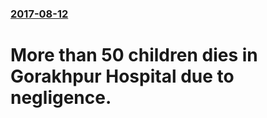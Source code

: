 ### [2017-08-12](/news/2017/08/12/index.md)

#  More than 50 children dies in Gorakhpur Hospital due to negligence. 



